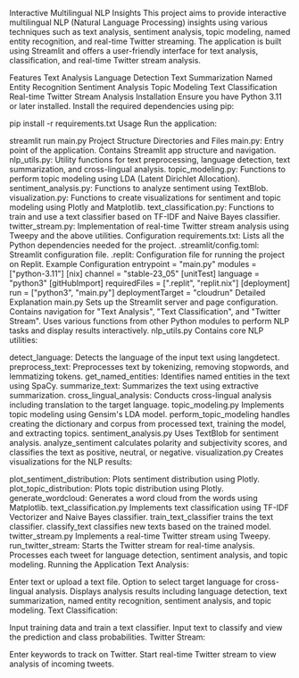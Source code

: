 Interactive Multilingual NLP Insights
This project aims to provide interactive multilingual NLP (Natural Language Processing) insights using various techniques such as text analysis, sentiment analysis, topic modeling, named entity recognition, and real-time Twitter streaming. The application is built using Streamlit and offers a user-friendly interface for text analysis, classification, and real-time Twitter stream analysis.

Features
Text Analysis
Language Detection
Text Summarization
Named Entity Recognition
Sentiment Analysis
Topic Modeling
Text Classification
Real-time Twitter Stream Analysis
Installation
Ensure you have Python 3.11 or later installed. Install the required dependencies using pip:

pip install -r requirements.txt
Usage
Run the application:

streamlit run main.py
Project Structure
Directories and Files
main.py: Entry point of the application. Contains Streamlit app structure and navigation.
nlp_utils.py: Utility functions for text preprocessing, language detection, text summarization, and cross-lingual analysis.
topic_modeling.py: Functions to perform topic modeling using LDA (Latent Dirichlet Allocation).
sentiment_analysis.py: Functions to analyze sentiment using TextBlob.
visualization.py: Functions to create visualizations for sentiment and topic modeling using Plotly and Matplotlib.
text_classification.py: Functions to train and use a text classifier based on TF-IDF and Naive Bayes classifier.
twitter_stream.py: Implementation of real-time Twitter stream analysis using Tweepy and the above utilities.
Configuration
requirements.txt: Lists all the Python dependencies needed for the project.
.streamlit/config.toml: Streamlit configuration file.
.replit: Configuration file for running the project on Replit.
Example 
 Configuration
entrypoint = "main.py"
modules = ["python-3.11"]
[nix]
channel = "stable-23_05"
[unitTest]
language = "python3"
[gitHubImport]
requiredFiles = [".replit", "replit.nix"]
[deployment]
run = ["python3", "main.py"]
deploymentTarget = "cloudrun"
Detailed Explanation
main.py
Sets up the Streamlit server and page configuration.
Contains navigation for "Text Analysis", "Text Classification", and "Twitter Stream".
Uses various functions from other Python modules to perform NLP tasks and display results interactively.
nlp_utils.py
Contains core NLP utilities:

detect_language: Detects the language of the input text using langdetect.
preprocess_text: Preprocesses text by tokenizing, removing stopwords, and lemmatizing tokens.
get_named_entities: Identifies named entities in the text using SpaCy.
summarize_text: Summarizes the text using extractive summarization.
cross_lingual_analysis: Conducts cross-lingual analysis including translation to the target language.
topic_modeling.py
Implements topic modeling using Gensim's LDA model.
perform_topic_modeling handles creating the dictionary and corpus from processed text, training the model, and extracting topics.
sentiment_analysis.py
Uses TextBlob for sentiment analysis.
analyze_sentiment calculates polarity and subjectivity scores, and classifies the text as positive, neutral, or negative.
visualization.py
Creates visualizations for the NLP results:

plot_sentiment_distribution: Plots sentiment distribution using Plotly.
plot_topic_distribution: Plots topic distribution using Plotly.
generate_wordcloud: Generates a word cloud from the words using Matplotlib.
text_classification.py
Implements text classification using TF-IDF Vectorizer and Naive Bayes classifier.
train_text_classifier trains the text classifier.
classify_text classifies new texts based on the trained model.
twitter_stream.py
Implements a real-time Twitter stream using Tweepy.
run_twitter_stream: Starts the Twitter stream for real-time analysis.
Processes each tweet for language detection, sentiment analysis, and topic modeling.
Running the Application
Text Analysis:

Enter text or upload a text file.
Option to select target language for cross-lingual analysis.
Displays analysis results including language detection, text summarization, named entity recognition, sentiment analysis, and topic modeling.
Text Classification:

Input training data and train a text classifier.
Input text to classify and view the prediction and class probabilities.
Twitter Stream:

Enter keywords to track on Twitter.
Start real-time Twitter stream to view analysis of incoming tweets.